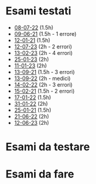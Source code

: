 # Esami testati
- [08-07-22](./08-07-22/testo080722.pdf) (1.5h)
- [09-06-21](./09-06-21/testo090621.pdf) (1.5h - 1 errore)
- [12-01-21](./12-01-21/testo120121.pdf) (1.5h)
- [12-07-23](./12-07-23/testo120723.pdf) (2h - 2 errori)
- [13-02-23](./13-02-23/testo130223.pdf) (2h - 4 errori)
- [25-01-23](./25-01-23/testo250123.pdf) (2h)
- [11-01-23](./11-01-23/testo110123.pdf) (2h)
- [13-09-21](./13-09-21/testo130921.pdf) (1.5h - 3 errori)
- [13-09-22](./13-09-22/testo130922.pdf) (2h - medici)
- [14-02-22](./14-02-22/testo140222.pdf) (2h - 3 errori)
- [15-02-21](./15-02-21/testo150221.pdf) (1.5h - 2 errori)
- [17-01-22](./17-01-22/testo170122.pdf) (1.5h)
- [31-01-22](./31-01-22/testo310122.pdf) (2h)
- [25-01-21](./25-01-21/testo250121.pdf) (1.5h)
- [21-06-22](./21-06-22/testo210622.pdf) (2h)
- [12-06-23](./12-06-23/testo120623.pdf) (2h)

# Esami da testare

# Esami da fare
